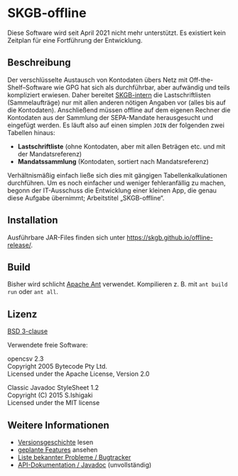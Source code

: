 SKGB-offline
============

Diese Software wird seit April 2021 nicht mehr unterstützt.
Es existiert kein Zeitplan für eine Fortführung der Entwicklung.


Beschreibung
------------

Der verschlüsselte Austausch von Kontodaten übers Netz mit
Off-the-Shelf–Software wie GPG hat sich als durchführbar, aber aufwändig
und teils kompliziert erwiesen. Daher bereitet
[SKGB-intern](https://intern.skgb.de) die Lastschriftlisten (Sammelaufträge)
nur mit allen anderen nötigen Angaben vor (alles bis auf die Kontodaten).
Anschließend müssen offline auf dem eigenen Rechner die Kontodaten aus der
Sammlung der SEPA-Mandate herausgesucht und eingefügt werden. Es läuft also
auf einen simplen `JOIN` der folgenden zwei Tabellen hinaus:

- **Lastschriftliste** (ohne Kontodaten, aber mit allen Beträgen etc. und mit der Mandatsreferenz)
- **Mandatssammlung** (Kontodaten, sortiert nach Mandatsreferenz)

Verhältnismäßig einfach ließe sich dies mit gängigen Tabellenkalkulationen durchführen. Um es noch einfacher und weniger fehleranfällig zu machen, begonn der IT-Ausschuss die Entwicklung einer kleinen App, die genau diese Aufgabe übernimmt; Arbeitstitel „SKGB-offline“.


Installation
------------

Ausführbare JAR-Files finden sich unter <https://skgb.github.io/offline-release/>.


Build
-----

Bisher wird schlicht [Apache Ant](https://ant.apache.org/) verwendet. Kompilieren z. B. mit `ant build run` oder `ant all`.


Lizenz
------

[BSD 3-clause](https://github.com/skgb/offline/blob/master/LICENSE)

Verwendete freie Software:

opencsv 2.3  
Copyright 2005 Bytecode Pty Ltd.  
Licensed under the Apache License, Version 2.0

Classic Javadoc StyleSheet 1.2  
Copyright (C) 2015 S.Ishigaki  
Licensed under the MIT license


Weitere Informationen
---------------------

- [Versionsgeschichte](http://intern1.skgb.de/bugs/set_project.php?project_id=14&ref=/bugs/changelog_page.php) lesen
- [geplante Features](http://intern1.skgb.de/bugs/set_project.php?project_id=14&ref=/bugs/roadmap_page.php) ansehen
- [Liste bekannter Probleme / Bugtracker](http://intern1.skgb.de/bugs/set_project.php?project_id=14&ref=/bugs/view_all_bug_page.php)
- [API-Dokumentation / Javadoc](http://intern1.skgb.de/temp-offline-doc/) (unvollständig)
